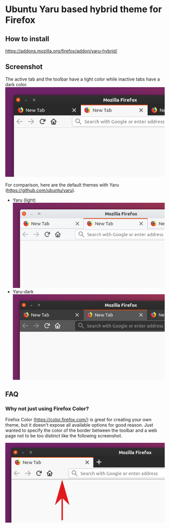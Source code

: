 # Ubuntu Yaru based hybrid theme for Firefox

## How to install

https://addons.mozilla.org/firefox/addon/yaru-hybrid/

## Screenshot

The active tab and the toolbar have a light color while inactive tabs
have a dark color.
![Hybrid theme](screenshot/hybrid.png)

For comparison, here are the default themes
with Yaru (https://github.com/ubuntu/yaru).

* Yaru (light)  
  ![Light theme](screenshot/light.png)
* Yaru-dark  
  ![Dark theme](screenshot/dark.png)

## FAQ

### Why not just using Firefox Color?

Firefox Color (https://color.firefox.com/) is great for creating your
own theme, but it doesn't expose all available options for good reason.
Just wanted to specify the color of the border between the toolbar and a
web page not to be too distinct like the following screenshot.

![toolbar_bottom_separator](screenshot/toolbar_bottom_separator.png)
